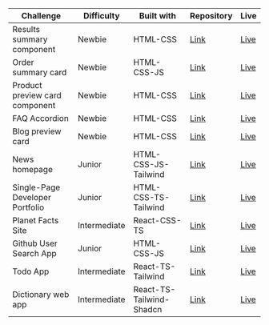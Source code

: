| Challenge                       | Difficulty   | Built with               | Repository                                                                                | Live                                                                              |
| ------------------------------- | ------------ | ------------------------ | ----------------------------------------------------------------------------------------- | --------------------------------------------------------------------------------- |
| Results summary component       | Newbie       | HTML-CSS                 | [Link](https://github.com/acamposlucas/fem/tree/main/results-summary-component-main)      | [Live](https://glittering-sawine-07b08c.netlify.app/)                             |
| Order summary card              | Newbie       | HTML-CSS-JS              | [Link](https://github.com/acamposlucas/fem/tree/main/order-summary-component-main)        | [Live](https://648b7f88e1bd6715a7686e57--fantastic-strudel-585a94.netlify.app/)   |
| Product preview card component  | Newbie       | HTML-CSS                 | [Link](https://github.com/acamposlucas/fem/tree/main/product-preview-card-component-main) | [Live](https://64ab507b9090837a2dade079--merry-lamington-d930bc.netlify.app/)     |
| FAQ Accordion                   | Newbie       | HTML-CSS                 | [Link](https://github.com/acamposlucas/fem/tree/main/faq-accordion-main)                  | [Live](https://6599435d29d2abc70bca0d2e--spiffy-starship-5a6d27.netlify.app/)     |
| Blog preview card               | Newbie       | HTML-CSS                 | [Link](https://github.com/acamposlucas/fem/tree/main/blog-preview-card-main)              | [Live](https://6598bce81b14f08252b8daa4--clinquant-kashata-2f616b.netlify.app/)   |
| News homepage                   | Junior       | HTML-CSS-JS-Tailwind     | [Link](https://github.com/acamposlucas/fem/tree/main/news-homepage-main)                  | [Live](https://645ff736fe86340a20d4fda6--deluxe-moxie-3558d7.netlify.app/)        |
| Single-Page Developer Portfolio | Junior       | HTML-CSS-TS-Tailwind     | [Link](https://github.com/acamposlucas/fem/tree/main/single-page-developer-portfolio)     | [Live](https://6488d3ad304b691ace07e7f0--dashing-cuchufli-ee03ac.netlify.app/)    |
| Planet Facts Site               | Intermediate | React-CSS-TS             | [Link](https://github.com/acamposlucas/fem/tree/main/planet-facts-site)                   | [Live](https://64982bb03a58647d3182c3d7--courageous-choux-c4b298.netlify.app/)    |
| Github User Search App          | Junior       | HTML-CSS-JS              | [Link](https://github.com/acamposlucas/fem/tree/main/github-user-search-app)              | [Live](https://64cc0a3b8a3f3809f51934ef--superb-maamoul-5e59b7.netlify.app/)      |
| Todo App                        | Intermediate | React-TS-Tailwind        | [Link](https://github.com/acamposlucas/fem/tree/main/todo-app)                            | [Live](https://64f3a001b2812830517d414b--genuine-taiyaki-7243b2.netlify.app/)     |
| Dictionary web app              | Intermediate | React-TS-Tailwind-Shadcn | [Link](https://github.com/acamposlucas/fem/tree/main/dictionary-web-app)                  | [Live](https://65415e422cf10b60baf0b6be--aquamarine-marigold-8fc31b.netlify.app/) |